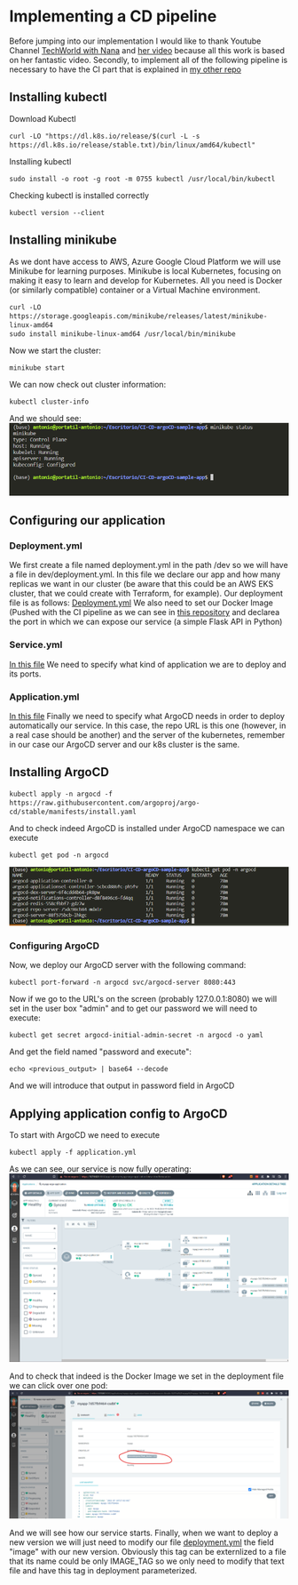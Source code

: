 # Implementing a CD pipeline
Before jumping into our implementation I would like to thank Youtube Channel [TechWorld with Nana](https://www.youtube.com/channel/UCdngmbVKX1Tgre699-XLlUA) and [her video](https://youtu.be/MeU5_k9ssrs) because all this work is based on her fantastic video. 
Secondly, to implement all of the following pipeline is necessary to have the CI part that is explained in [my other repo](https://github.com/AntonioBriPerez/CI-CD-argoCD-sample-app)
## Installing kubectl
Download Kubectl
```
curl -LO "https://dl.k8s.io/release/$(curl -L -s https://dl.k8s.io/release/stable.txt)/bin/linux/amd64/kubectl"
```
Installing kubectl
```
sudo install -o root -g root -m 0755 kubectl /usr/local/bin/kubectl
```
Checking kubectl is installed correctly
```
kubectl version --client
```


## Installing minikube
As we dont have access to AWS, Azure Google Cloud Platform we will use Minikube for learning purposes. Minikube is local Kubernetes, focusing on making it easy to learn and develop for Kubernetes. All you need is Docker (or similarly compatible) container or a Virtual Machine environment. 
```
curl -LO https://storage.googleapis.com/minikube/releases/latest/minikube-linux-amd64
sudo install minikube-linux-amd64 /usr/local/bin/minikube
```
Now we start the cluster: 
```
minikube start
```
We can now check out cluster information: 
```
kubectl cluster-info
```
And we should see: 
![alt_text](https://github.com/AntonioBriPerez/argocd-manifests/blob/main/images/minikube_status.png)
## Configuring our application
### Deployment.yml
We first create a file named deployment.yml in the path /dev so we will have a file in dev/deployment.yml. In this file we declare our app and how many replicas we want in our cluster (be aware that this could be an AWS EKS cluster, that we could create with Terraform, for example). Our deployment file is as follows:
[Deployment.yml](https://github.com/AntonioBriPerez/argocd-manifests/blob/main/dev/deployment.yml)
We also need to set our Docker Image (Pushed with the CI pipeline as we can see in [this repository](https://github.com/AntonioBriPerez/CI-CD-argoCD-sample-app)
and declarea the port in which we can expose our service (a simple Flask API in Python) 

### Service.yml
[In this file](https://github.com/AntonioBriPerez/argocd-manifests/blob/main/dev/service.yml) We need to specify what kind of application we are to deploy and its ports. 

### Application.yml
[In this file](https://github.com/AntonioBriPerez/argocd-manifests/blob/main/application.yml) Finally we need to specify what ArgoCD needs in order to deploy automatically our service. In this case, the repo URL is this one (however, in a real case should be another) and the server of the kubernetes, remember in our case our ArgoCD server and our k8s cluster is the same. 

## Installing ArgoCD
```
kubectl apply -n argocd -f https://raw.githubusercontent.com/argoproj/argo-cd/stable/manifests/install.yaml
```
And to check indeed ArgoCD is installed under ArgoCD namespace we can execute
```
kubectl get pod -n argocd
```
![alt_text](https://github.com/AntonioBriPerez/argocd-manifests/blob/main/images/argo_cd_server.png)

### Configuring ArgoCD
Now, we deploy our ArgoCD server with the following command: 
```
kubectl port-forward -n argocd svc/argocd-server 8080:443
```
Now if we go to the URL's on the screen (probably 127.0.0.1:8080) we will set in the user box "admin" and to get our password we will need to execute: 
```
kubectl get secret argocd-initial-admin-secret -n argocd -o yaml
```
And get the field named "password and execute": 
```
echo <previous_output> | base64 --decode
```
And we will introduce that output in password field in ArgoCD

## Applying application config to ArgoCD
To start with ArgoCD we need to execute
```
kubectl apply -f application.yml 
```
As we can see, our service is now fully operating: 
![alt text](https://github.com/AntonioBriPerez/argocd-manifests/blob/main/images/ArgoCD%20deployment.png)

And to check that indeed is the Docker Image we set in the deployment file we can click over one pod: 
![alt text](https://github.com/AntonioBriPerez/argocd-manifests/blob/main/images/argo_cd_docker_deployment.png)

And we will see how our service starts. Finally, when we want to deploy a new version we will just need to modify our file [deployment.yml](https://github.com/AntonioBriPerez/argocd-manifests/blob/main/dev/deployment.yml) the field "image" with our new version. Obviously this tag can be externlized to a file that its name could be only IMAGE_TAG so we only need to modify that text file and have this tag in deployment parameterized. 
